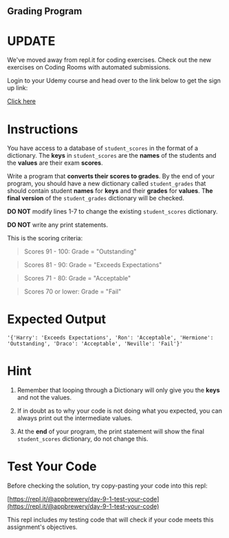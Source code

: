## Grading Program

# UPDATE
We've moved away from repl.it for coding exercises.
Check out the new exercises on Coding Rooms with automated submissions.

Login to your Udemy course and head over to the link below to get the sign up link:

[Click here](https://www.udemy.com/course/100-days-of-code/learn/lecture/17825914#questions)

# Instructions

You have access to a database of `student_scores` in the format of a dictionary. The **keys** in `student_scores` are the **names** of the students and the **values** are their exam **scores**. 

Write a program that **converts their scores to grades**. By the end of your program, you should have a new dictionary called `student_grades` that should contain student **names** for **keys** and their **grades** for **values**. T**he final version** of the `student_grades` dictionary will be checked. 

**DO NOT** modify lines 1-7 to change the existing `student_scores` dictionary. 

**DO NOT** write any print statements.

This is the scoring criteria:

> Scores 91 - 100: Grade = "Outstanding"

> Scores 81 - 90: Grade = "Exceeds Expectations"

> Scores 71 - 80: Grade = "Acceptable"

> Scores 70 or lower: Grade = "Fail"

# Expected Output

```
'{'Harry': 'Exceeds Expectations', 'Ron': 'Acceptable', 'Hermione': 'Outstanding', 'Draco': 'Acceptable', 'Neville': 'Fail'}'
```

# Hint

1. Remember that looping through a Dictionary will only give you the **keys** and not the values. 

2. If in doubt as to why your code is not doing what you expected, you can always print out the intermediate values. 

3. At the **end** of your program, the print statement will show the final `student_scores` dictionary, do not change this.

# Test Your Code

Before checking the solution, try copy-pasting your code into this repl: 

[https://repl.it/@appbrewery/day-9-1-test-your-code](https://repl.it/@appbrewery/day-9-1-test-your-code)

This repl includes my testing code that will check if your code meets this assignment's objectives. 


